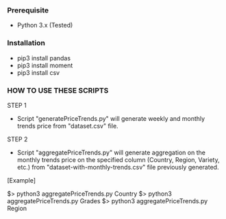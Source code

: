 ### Prerequisite

* Python 3.x (Tested)


### Installation

* pip3 install pandas
* pip3 install moment
* pip3 install csv


### HOW TO USE THESE SCRIPTS

STEP 1
* Script "generatePriceTrends.py" will generate weekly and monthly trends price from "dataset.csv" file.

STEP 2
* Script "aggregatePriceTrends.py" will generate aggregation on the monthly trends price on the specified column (Country, Region, Variety, etc.) from "dataset-with-monthly-trends.csv" file previously generated.

[Example]

$> python3 aggregatePriceTrends.py Country
$> python3 aggregatePriceTrends.py Grades
$> python3 aggregatePriceTrends.py Region
